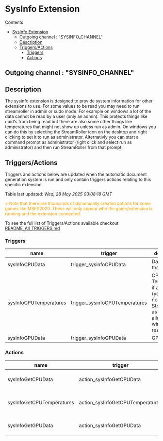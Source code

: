 <!-- this file will be auto updated for triggers and actions when the apidocs automatic
document builder is run.
To have the triggers and actions inserted do not remove the tags 'ReplaceTAGFor...' below
To run go to 'StreamRoller\docs\apidocs' and run 'node readmebuilder.mjs'
The script will parse files in the extensions directory looking for "triggersandactions ="
if found it will attempt to load hte file and use the exported 'triggersandactions' variable
to create the tables shown in the parsed README.md files
This was the only way I could find to autoupdate the triggers and actions lists
 -->
# SysInfo Extension
Contents
- [SysInfo Extension](#sysinfo-extension)
  - [Outgoing channel : "SYSINFO\_CHANNEL"](#outgoing-channel--sysinfo_channel)
  - [Description](#description)
  - [Triggers/Actions](#triggersactions)
    - [Triggers](#triggers)
    - [Actions](#actions)
## Outgoing channel : "SYSINFO_CHANNEL"
## Description
The sysinfo extension is designed to provide system information for other extensions to use. For some values to be read you may need to run streamroller 
in admin or sudo mode. For example on windows a lot of the data cannot be read by a user (only an admin). This protects things like uuid's from being read 
but there are also some other things like temperatures that might not show up unless run as admin. On windows you can do this by selecting the StreamRoller 
icon on the desktop and right clicking to set it to run as administrator. Alternativly you can start a command prompt as administrator (right click and 
select run as administrator) and then run StreamRoller from that prompt

## Triggers/Actions


Triggers and actions below are updated when the automatic document generation system is run and only contain triggers actions relating to this specific extension.

Table last updated: *Wed, 28 May 2025 03:08:18 GMT*

<div style='color:orange'>> Note that there are thousands of dynamically created options for some games like MSFS2020. These will only appear whe the game/extension is running and the extension connected.</div>

To see the full list of Triggers/Actions available checkout [README_All_TRIGGERS.md](https://github.com/SilenusTA/StreamRoller/blob/master/README_All_TRIGGERS.md)

### Triggers

| name | trigger | description |
| --- | --- | --- |
| sysInfoCPUData | trigger_sysinfoCPUData | Data about the CPU |
| sysInfoCPUTemperatures | trigger_sysinfoCPUTemperatures | CPU Temperatures if available (you may need to run StreamRoller as admin to allow windows to read this) |
| sysInfoGPUData | trigger_sysInfoGPUData | GPU Data |

### Actions

| name | trigger | description |
| --- | --- | --- |
| sysInfoGetCPUData | action_sysInfoGetCPUData | Sends out a trigger with the CPU Data |
| sysInfoGetCPUTemperatures | action_sysInfoGetCPUTemperatures | Sends out a trigger with the CPU Temperatures |
| sysInfoGetGPUData | action_sysInfoGetGPUData | Sends out a trigger with the GPU Data |
